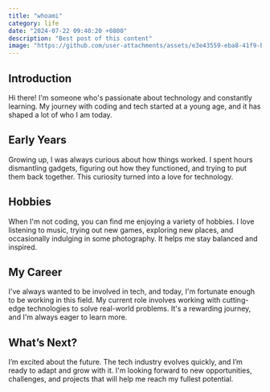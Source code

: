 ```yaml
---
title: "whoami"
category: life
date: "2024-07-22 09:40:20 +0800"
description: "Best post of this content"
image: "https://github.com/user-attachments/assets/e3e43559-eba8-41f9-b718-b4230e9ee13c"
---
```


## Introduction

Hi there! I'm someone who's passionate about technology and constantly learning. My journey with coding and tech started at a young age, and it has shaped a lot of who I am today.

## Early Years

Growing up, I was always curious about how things worked. I spent hours dismantling gadgets, figuring out how they functioned, and trying to put them back together. This curiosity turned into a love for technology.

## Hobbies

When I'm not coding, you can find me enjoying a variety of hobbies. I love listening to music, trying out new games, exploring new places, and occasionally indulging in some photography. It helps me stay balanced and inspired.

## My Career

I've always wanted to be involved in tech, and today, I'm fortunate enough to be working in this field. My current role involves working with cutting-edge technologies to solve real-world problems. It's a rewarding journey, and I'm always eager to learn more.

## What’s Next?

I’m excited about the future. The tech industry evolves quickly, and I’m ready to adapt and grow with it. I'm looking forward to new opportunities, challenges, and projects that will help me reach my fullest potential.
